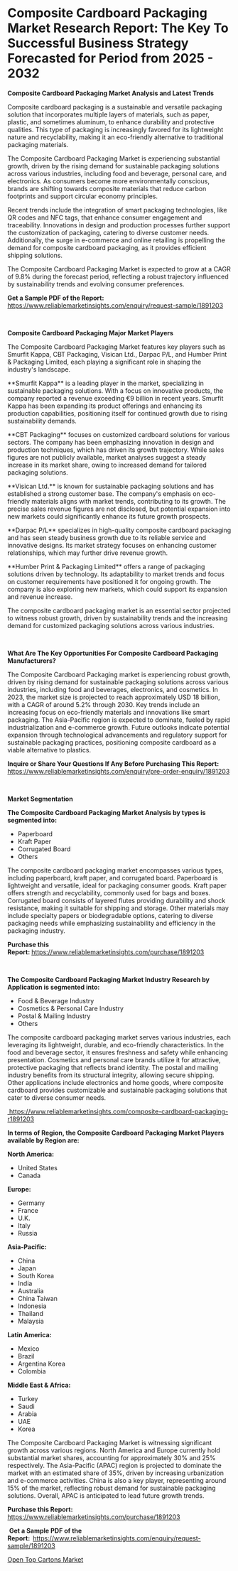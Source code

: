 <p><h1>Composite Cardboard Packaging Market Research Report: The Key To Successful Business Strategy Forecasted for Period from 2025 - 2032</h1></p><p><strong>Composite Cardboard Packaging Market Analysis and Latest Trends</strong></p>
<p><p>Composite cardboard packaging is a sustainable and versatile packaging solution that incorporates multiple layers of materials, such as paper, plastic, and sometimes aluminum, to enhance durability and protective qualities. This type of packaging is increasingly favored for its lightweight nature and recyclability, making it an eco-friendly alternative to traditional packaging materials.</p><p>The Composite Cardboard Packaging Market is experiencing substantial growth, driven by the rising demand for sustainable packaging solutions across various industries, including food and beverage, personal care, and electronics. As consumers become more environmentally conscious, brands are shifting towards composite materials that reduce carbon footprints and support circular economy principles.</p><p>Recent trends include the integration of smart packaging technologies, like QR codes and NFC tags, that enhance consumer engagement and traceability. Innovations in design and production processes further support the customization of packaging, catering to diverse customer needs. Additionally, the surge in e-commerce and online retailing is propelling the demand for composite cardboard packaging, as it provides efficient shipping solutions.</p><p>The Composite Cardboard Packaging Market is expected to grow at a CAGR of 9.8% during the forecast period, reflecting a robust trajectory influenced by sustainability trends and evolving consumer preferences.</p></p>
<p><strong>Get a Sample PDF of the Report:&nbsp;</strong> <a href="https://www.reliablemarketinsights.com/enquiry/request-sample/1891203?utm_campaign=1938&utm_medium=2&utm_source=Github&utm_content=ia&utm_term=14012025&utm_id=composite-cardboard-packaging">https://www.reliablemarketinsights.com/enquiry/request-sample/1891203</a></p>
<p>&nbsp;</p>
<p><strong>Composite Cardboard Packaging Major Market Players</strong></p>
<p><p>The Composite Cardboard Packaging Market features key players such as Smurfit Kappa, CBT Packaging, Visican Ltd., Darpac P/L, and Humber Print & Packaging Limited, each playing a significant role in shaping the industry's landscape.</p><p>**Smurfit Kappa** is a leading player in the market, specializing in sustainable packaging solutions. With a focus on innovative products, the company reported a revenue exceeding €9 billion in recent years. Smurfit Kappa has been expanding its product offerings and enhancing its production capabilities, positioning itself for continued growth due to rising sustainability demands.</p><p>**CBT Packaging** focuses on customized cardboard solutions for various sectors. The company has been emphasizing innovation in design and production techniques, which has driven its growth trajectory. While sales figures are not publicly available, market analyses suggest a steady increase in its market share, owing to increased demand for tailored packaging solutions.</p><p>**Visican Ltd.** is known for sustainable packaging solutions and has established a strong customer base. The company's emphasis on eco-friendly materials aligns with market trends, contributing to its growth. The precise sales revenue figures are not disclosed, but potential expansion into new markets could significantly enhance its future growth prospects.</p><p>**Darpac P/L** specializes in high-quality composite cardboard packaging and has seen steady business growth due to its reliable service and innovative designs. Its market strategy focuses on enhancing customer relationships, which may further drive revenue growth.</p><p>**Humber Print & Packaging Limited** offers a range of packaging solutions driven by technology. Its adaptability to market trends and focus on customer requirements have positioned it for ongoing growth. The company is also exploring new markets, which could support its expansion and revenue increase.</p><p>The composite cardboard packaging market is an essential sector projected to witness robust growth, driven by sustainability trends and the increasing demand for customized packaging solutions across various industries.</p></p>
<p>&nbsp;</p>
<p><strong>What Are The Key Opportunities For Composite Cardboard Packaging Manufacturers?</strong></p>
<p><p>The Composite Cardboard Packaging market is experiencing robust growth, driven by rising demand for sustainable packaging solutions across various industries, including food and beverages, electronics, and cosmetics. In 2023, the market size is projected to reach approximately USD 18 billion, with a CAGR of around 5.2% through 2030. Key trends include an increasing focus on eco-friendly materials and innovations like smart packaging. The Asia-Pacific region is expected to dominate, fueled by rapid industrialization and e-commerce growth. Future outlooks indicate potential expansion through technological advancements and regulatory support for sustainable packaging practices, positioning composite cardboard as a viable alternative to plastics.</p></p>
<p><strong>Inquire or Share Your Questions If Any Before Purchasing This Report:</strong> <a href="https://www.reliablemarketinsights.com/enquiry/pre-order-enquiry/1891203?utm_campaign=1938&utm_medium=2&utm_source=Github&utm_content=ia&utm_term=14012025&utm_id=composite-cardboard-packaging">https://www.reliablemarketinsights.com/enquiry/pre-order-enquiry/1891203</a></p>
<p>&nbsp;</p>
<p><strong>Market Segmentation</strong></p>
<p><strong>The Composite Cardboard Packaging Market Analysis by types is segmented into:</strong></p>
<p><ul><li>Paperboard</li><li>Kraft Paper</li><li>Corrugated Board</li><li>Others</li></ul></p>
<p><p>The composite cardboard packaging market encompasses various types, including paperboard, kraft paper, and corrugated board. Paperboard is lightweight and versatile, ideal for packaging consumer goods. Kraft paper offers strength and recyclability, commonly used for bags and boxes. Corrugated board consists of layered flutes providing durability and shock resistance, making it suitable for shipping and storage. Other materials may include specialty papers or biodegradable options, catering to diverse packaging needs while emphasizing sustainability and efficiency in the packaging industry.</p></p>
<p><strong>Purchase this Report:&nbsp;</strong><a href="https://www.reliablemarketinsights.com/purchase/1891203?utm_campaign=1938&utm_medium=2&utm_source=Github&utm_content=ia&utm_term=14012025&utm_id=composite-cardboard-packaging">https://www.reliablemarketinsights.com/purchase/1891203</a></p>
<p>&nbsp;</p>
<p><strong>The Composite Cardboard Packaging Market Industry Research by Application is segmented into:</strong></p>
<p><ul><li>Food & Beverage Industry</li><li>Cosmetics & Personal Care Industry</li><li>Postal & Mailing Industry</li><li>Others</li></ul></p>
<p><p>The composite cardboard packaging market serves various industries, each leveraging its lightweight, durable, and eco-friendly characteristics. In the food and beverage sector, it ensures freshness and safety while enhancing presentation. Cosmetics and personal care brands utilize it for attractive, protective packaging that reflects brand identity. The postal and mailing industry benefits from its structural integrity, allowing secure shipping. Other applications include electronics and home goods, where composite cardboard provides customizable and sustainable packaging solutions that cater to diverse consumer needs.</p></p>
<p><a href="https://www.reliablemarketinsights.com/composite-cardboard-packaging-r1891203?utm_campaign=1938&utm_medium=2&utm_source=Github&utm_content=ia&utm_term=14012025&utm_id=composite-cardboard-packaging">&nbsp;https://www.reliablemarketinsights.com/composite-cardboard-packaging-r1891203</a></p>
<p><strong>In terms of Region, the Composite Cardboard Packaging Market Players available by Region are:</strong></p>
<p>
    <p> <strong> North America: </strong>
        <ul>
            <li>United States</li>
            <li>Canada</li>
        </ul>
        </p> 
    <p> <strong> Europe: </strong>
        <ul>
            <li>Germany</li>
            <li>France</li>
            <li>U.K.</li>
            <li>Italy</li>
            <li>Russia</li>
        </ul>
        </p> 
    <p> <strong> Asia-Pacific: </strong>
        <ul>
            <li>China</li>
            <li>Japan</li>
            <li>South Korea</li>
            <li>India</li>
            <li>Australia</li>
            <li>China Taiwan</li>
            <li>Indonesia</li>
            <li>Thailand</li>
            <li>Malaysia</li>
        </ul>
        </p> 
    <p> <strong> Latin America: </strong>
        <ul>
            <li>Mexico</li>
            <li>Brazil</li>
            <li>Argentina Korea</li>
            <li>Colombia</li>
        </ul>
        </p> 
    <p> <strong> Middle East & Africa: </strong>
        <ul>
            <li>Turkey</li>
            <li>Saudi</li>
            <li>Arabia</li>
            <li>UAE</li>
            <li>Korea</li>
        </ul>
    </p>
    </p>
<p><p>The Composite Cardboard Packaging Market is witnessing significant growth across various regions. North America and Europe currently hold substantial market shares, accounting for approximately 30% and 25% respectively. The Asia-Pacific (APAC) region is projected to dominate the market with an estimated share of 35%, driven by increasing urbanization and e-commerce activities. China is also a key player, representing around 15% of the market, reflecting robust demand for sustainable packaging solutions. Overall, APAC is anticipated to lead future growth trends.</p></p>
<p><strong>Purchase this Report: </strong><a href="https://www.reliablemarketinsights.com/purchase/1891203?utm_campaign=1938&utm_medium=2&utm_source=Github&utm_content=ia&utm_term=14012025&utm_id=composite-cardboard-packaging">https://www.reliablemarketinsights.com/purchase/1891203</a></p>
<p>&nbsp;<strong>Get a Sample PDF of the Report:&nbsp;&nbsp;</strong><a href="https://www.reliablemarketinsights.com/enquiry/request-sample/1891203?utm_campaign=1938&utm_medium=2&utm_source=Github&utm_content=ia&utm_term=14012025&utm_id=composite-cardboard-packaging">https://www.reliablemarketinsights.com/enquiry/request-sample/1891203</a></p>
<p><strong></strong></p>
<p><p><a href="https://github.com/provorikovar/Market-Research-Report-List-6/blob/main/open-top-cartons-market.md?utm_campaign=1938&utm_medium=2&utm_source=Github&utm_content=ia&utm_term=14012025&utm_id=composite-cardboard-packaging">Open Top Cartons Market</a></p></p>